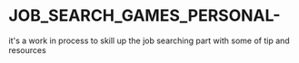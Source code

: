 # JOB_SEARCH_GAMES_PERSONAL-
it's a work in process to skill up the job searching part with some of tip and resources 
